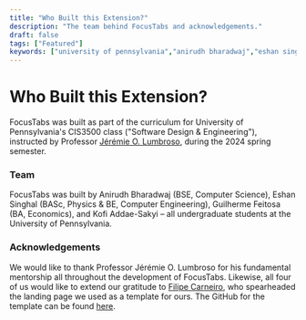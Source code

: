 ```yaml
---
title: "Who Built this Extension?"
description: "The team behind FocusTabs and acknowledgements."
draft: false
tags: ["Featured"]
keywords: ["university of pennsylvania","anirudh bharadwaj","eshan singhal","guilherme feitosa","kofi addae-sakyi","jérémie o. lumbroso","filipe carneiro"]
---
```


# Who Built this Extension?

FocusTabs was built as part of the curriculum for University of Pennsylvania's CIS3500 class ("Software Design & Engineering"), instructed by Professor [Jérémie O. Lumbroso](https://github.com/jlumbroso), during the 2024 spring semester.

### Team

FocusTabs was built by Anirudh Bharadwaj (BSE, Computer Science), Eshan Singhal (BASc, Physics & BE, Computer Engineering), Guilherme Feitosa (BA, Economics), and Kofi Addae-Sakyi – all undergraduate students at the University of Pennsylvania.

### Acknowledgements

We would like to thank Professor Jérémie O. Lumbroso for his fundamental mentorship all throughout the development of FocusTabs. Likewise, all four of us would like to extend our gratitude to [Filipe Carneiro](https://github.com/filipecarneiro), who spearheaded the landing page we used as a template for ours. The GitHub for the template can be found [here](https://github.com/filipecarneiro/hugo-bootstrap-theme).
